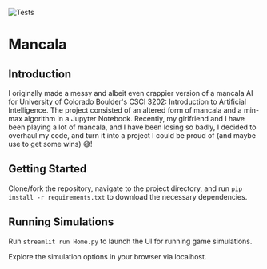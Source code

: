 ![Tests](https://github.com/vincedbowen/mancala_ai/actions/workflows/tests.yml/badge.svg)
# Mancala

## Introduction
I originally made a messy and albeit even crappier version of a mancala AI for University of Colorado Boulder's 
CSCI 3202: Introduction to Artificial Intelligence. The project consisted of an altered form of mancala and a min-max 
algorithm in a Jupyter Notebook. Recently, my girlfriend and I have been playing a lot of mancala, and I have been
losing so badly, I decided to overhaul my code, and turn it into a project I could be proud of (and maybe use to get 
some wins) 😅! 

## Getting Started 
Clone/fork the repository, navigate to the project directory, and run `pip install -r requirements.txt` to download the 
necessary dependencies.

## Running Simulations
Run `streamlit run Home.py` to launch the UI for running game simulations.

Explore the simulation options in your browser via localhost. 